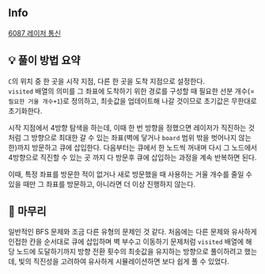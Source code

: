 ## Info
[6087 레이저 통신](https://www.acmicpc.net/problem/6087)

## 💡 풀이 방법 요약
`C`의 위치 중 한 곳을 시작 지점, 다른 한 곳을 도착 지점으로 설정한다.  
`visited` 배열의 의미를 그 좌표에 도착하기 위한 경로를 구성할 때 필요한 선분 개수(=`필요한 거울 개수+1`)로 정의하고, 최솟값을 업데이트해 나갈 것이므로 초기값은 무한대로 초기화한다.  
  
시작 지점에서 4방향 탐색을 하는데, 이때 한 번 방향을 정했으면 레이저가 직진하는 것 처럼 그 방향으로 최대한 갈 수 있는 좌표(벽에 닿거나 `board` 범위 밖을 벗어나지 않는 한)까지 방문하고 큐에 삽입한다. 다음부터는 큐에서 한 노드씩 꺼내며 다시 그 노드에서 4방향으로 직진할 수 있는 곳 까지 다 방문후 큐에 삽입하는 과정을 계속 반복하면 된다.  
  
이때, 특정 좌표를 방문한 적이 없거나 새로 방문했을 때 사용하는 거울 개수를 줄일 수 있을 때만 그 좌표를 방문하고, 아니라면 더 이상 진행하지 않는다.

## 🙂 마무리
일반적인 BFS 문제와 조금 다른 유형의 문제인 것 같다. 처음에는 다른 문제와 유사하게 인접한 칸을 순서대로 큐에 삽입하며 벽 부수고 이동하기 문제처럼 `visited` 배열에 해당 노드에 도달하기까지 방향 전환 횟수의 최솟값을 유지하는 방향으로 풀이하려고 했는데, 빛의 직진성을 고려하여 유사하게 시뮬레이션하면 보다 쉽게 풀 수 있었다.
